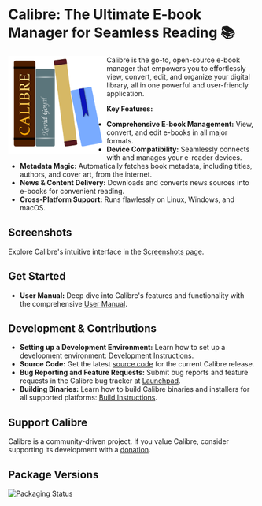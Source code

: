 # Calibre: The Ultimate E-book Manager for Seamless Reading 📚

[<img align="left" src="https://raw.githubusercontent.com/kovidgoyal/calibre/master/resources/images/lt.png" height="200" width="200"/>](https://github.com/kovidgoyal/calibre)

Calibre is the go-to, open-source e-book manager that empowers you to effortlessly view, convert, edit, and organize your digital library, all in one powerful and user-friendly application.

**Key Features:**

*   **Comprehensive E-book Management:** View, convert, and edit e-books in all major formats.
*   **Device Compatibility:** Seamlessly connects with and manages your e-reader devices.
*   **Metadata Magic:** Automatically fetches book metadata, including titles, authors, and cover art, from the internet.
*   **News & Content Delivery:** Downloads and converts news sources into e-books for convenient reading.
*   **Cross-Platform Support:** Runs flawlessly on Linux, Windows, and macOS.

## Screenshots
Explore Calibre's intuitive interface in the [Screenshots page](https://calibre-ebook.com/demo).

## Get Started

*   **User Manual:** Deep dive into Calibre's features and functionality with the comprehensive [User Manual](https://manual.calibre-ebook.com).

## Development & Contributions

*   **Setting up a Development Environment:** Learn how to set up a development environment: [Development Instructions](https://manual.calibre-ebook.com/develop.html).
*   **Source Code:** Get the latest [source code](https://calibre-ebook.com/dist/src) for the current Calibre release.
*   **Bug Reporting and Feature Requests:** Submit bug reports and feature requests in the Calibre bug tracker at [Launchpad](https://bugs.launchpad.net/calibre).
*   **Building Binaries:** Learn how to build Calibre binaries and installers for all supported platforms: [Build Instructions](bypy/README.rst).

## Support Calibre

Calibre is a community-driven project.  If you value Calibre, consider supporting its development with a [donation](https://calibre-ebook.com/donate).

## Package Versions

[![Packaging Status](https://repology.org/badge/vertical-allrepos/calibre.svg?columns=3&header=calibre)](https://repology.org/project/calibre/versions)